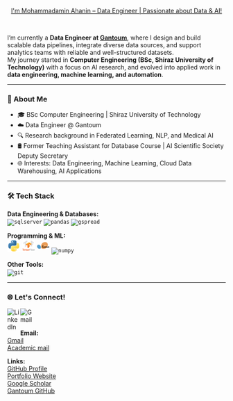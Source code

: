 <p align="center"><a href="https://mohahanin.github.io/Portfolio-Webpage/">I'm 
Mohammadamin Ahanin – Data Engineer | Passionate about Data & AI!</a></p>

<br />

I’m currently a **Data Engineer at [Gantoum](https://gantoum.ir/)**, where I design and build scalable data pipelines, integrate diverse data sources, and support analytics teams with reliable and well-structured datasets.  
My journey started in **Computer Engineering (BSc, Shiraz University of Technology)** with a focus on AI research, and evolved into applied work in **data engineering, machine learning, and automation**.

---

### 🧠 About Me

- 🎓 BSc Computer Engineering | Shiraz University of Technology  
- ☁️ Data Engineer @ Gantoum  
- 🔍 Research background in Federated Learning, NLP, and Medical AI  
- 🛢 Former Teaching Assistant for Database Course | AI Scientific Society Deputy Secretary  
- 🌐 Interests: Data Engineering, Machine Learning, Cloud Data Warehousing, AI Applications  

---

### 🛠️ Tech Stack

**Data Engineering & Databases:**  
<code><img height="30" alt="sqlserver" src="https://upload.wikimedia.org/wikipedia/commons/8/87/Sql_data_base_with_logo.png"></code>
<code><img height="30" alt="pandas" src="https://upload.wikimedia.org/wikipedia/commons/e/ed/Pandas_logo.svg"></code>
<code><img height="30" alt="gspread" src="https://avatars.githubusercontent.com/u/363428?v=4"></code>

**Programming & ML:**  
<code><img height="30" alt="python" src="https://raw.githubusercontent.com/github/explore/80688e429a7d4ef2fca1e82350fe8e3517d3494d/topics/python/python.png"></code>
<code><img height="30" alt="tensorflow" src="https://raw.githubusercontent.com/github/explore/80688e429a7d4ef2fca1e82350fe8e3517d3494d/topics/tensorflow/tensorflow.png"></code>
<code><img height="30" alt="scikit-learn" src="https://raw.githubusercontent.com/github/explore/80688e429a7d4ef2fca1e82350fe8e3517d3494d/topics/scikit-learn/scikit-learn.png"></code>
<code><img height="30" alt="numpy" src="https://upload.wikimedia.org/wikipedia/commons/3/31/NumPy_logo_2020.svg"></code>

**Other Tools:**  
<code><img height="30" alt="git" src="https://git-scm.com/images/logos/downloads/Git-Icon-1788C.png"></code>

---

### 🌐 Let's Connect!

<a href="https://www.linkedin.com/in/mohammadamin-ahanin/">
  <img align="left" alt="LinkedIn" width="30px" src="https://cdn-icons-png.flaticon.com/512/174/174857.png" />
</a>
<a href="mailto:maahanin@gmail.com">
  <img align="left" alt="Gmail" width="30px" src="https://cdn-icons-png.flaticon.com/512/281/281769.png" />
</a>

<br />
<br />

**Email:**  
[Gmail](mailto:maahaninir@gmail.com)  
[Academic mail](mailto:m.ahanin@sutech.ac.ir)  

**Links:**  
[GitHub Profile](https://github.com/mohahanin)  
[Portfolio Website](https://mohahanin.github.io/Portfolio-Webpage/)  
[Google Scholar](https://bit.ly/ahanin-scholar)  
[Gantoum GitHub](https://github.com/gantoum-data)
